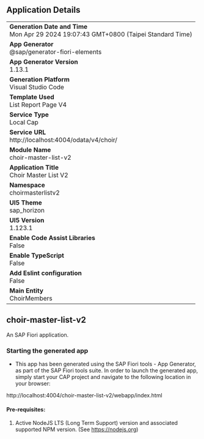 ## Application Details
|               |
| ------------- |
|**Generation Date and Time**<br>Mon Apr 29 2024 19:07:43 GMT+0800 (Taipei Standard Time)|
|**App Generator**<br>@sap/generator-fiori-elements|
|**App Generator Version**<br>1.13.1|
|**Generation Platform**<br>Visual Studio Code|
|**Template Used**<br>List Report Page V4|
|**Service Type**<br>Local Cap|
|**Service URL**<br>http://localhost:4004/odata/v4/choir/
|**Module Name**<br>choir-master-list-v2|
|**Application Title**<br>Choir Master List V2|
|**Namespace**<br>choirmasterlistv2|
|**UI5 Theme**<br>sap_horizon|
|**UI5 Version**<br>1.123.1|
|**Enable Code Assist Libraries**<br>False|
|**Enable TypeScript**<br>False|
|**Add Eslint configuration**<br>False|
|**Main Entity**<br>ChoirMembers|

## choir-master-list-v2

An SAP Fiori application.

### Starting the generated app

-   This app has been generated using the SAP Fiori tools - App Generator, as part of the SAP Fiori tools suite.  In order to launch the generated app, simply start your CAP project and navigate to the following location in your browser:

http://localhost:4004/choir-master-list-v2/webapp/index.html

#### Pre-requisites:

1. Active NodeJS LTS (Long Term Support) version and associated supported NPM version.  (See https://nodejs.org)


